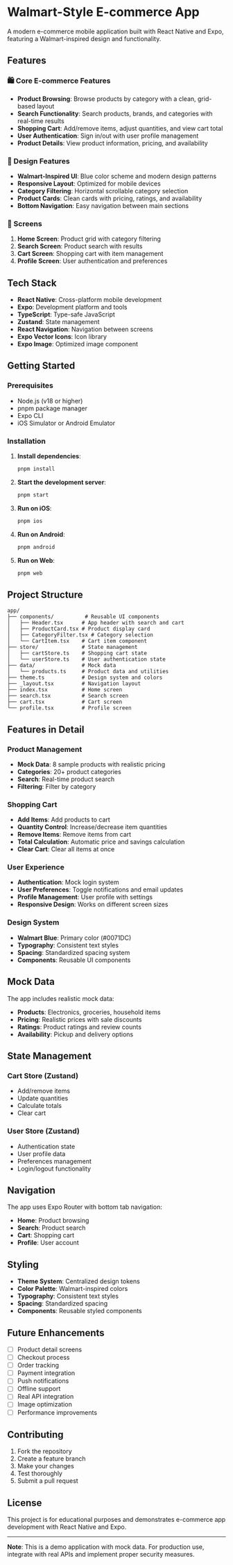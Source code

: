 # Walmart-Style E-commerce App

A modern e-commerce mobile application built with React Native and Expo, featuring a Walmart-inspired design and functionality.

## Features

### 🛍️ Core E-commerce Features
- **Product Browsing**: Browse products by category with a clean, grid-based layout
- **Search Functionality**: Search products, brands, and categories with real-time results
- **Shopping Cart**: Add/remove items, adjust quantities, and view cart total
- **User Authentication**: Sign in/out with user profile management
- **Product Details**: View product information, pricing, and availability

### 🎨 Design Features
- **Walmart-Inspired UI**: Blue color scheme and modern design patterns
- **Responsive Layout**: Optimized for mobile devices
- **Category Filtering**: Horizontal scrollable category selection
- **Product Cards**: Clean cards with pricing, ratings, and availability
- **Bottom Navigation**: Easy navigation between main sections

### 📱 Screens
1. **Home Screen**: Product grid with category filtering
2. **Search Screen**: Product search with results
3. **Cart Screen**: Shopping cart with item management
4. **Profile Screen**: User authentication and preferences

## Tech Stack

- **React Native**: Cross-platform mobile development
- **Expo**: Development platform and tools
- **TypeScript**: Type-safe JavaScript
- **Zustand**: State management
- **React Navigation**: Navigation between screens
- **Expo Vector Icons**: Icon library
- **Expo Image**: Optimized image component

## Getting Started

### Prerequisites
- Node.js (v18 or higher)
- pnpm package manager
- Expo CLI
- iOS Simulator or Android Emulator

### Installation

1. **Install dependencies**:
   ```bash
   pnpm install
   ```

2. **Start the development server**:
   ```bash
   pnpm start
   ```

3. **Run on iOS**:
   ```bash
   pnpm ios
   ```

4. **Run on Android**:
   ```bash
   pnpm android
   ```

5. **Run on Web**:
   ```bash
   pnpm web
   ```

## Project Structure

```
app/
├── components/          # Reusable UI components
│   ├── Header.tsx      # App header with search and cart
│   ├── ProductCard.tsx # Product display card
│   ├── CategoryFilter.tsx # Category selection
│   └── CartItem.tsx    # Cart item component
├── store/              # State management
│   ├── cartStore.ts    # Shopping cart state
│   └── userStore.ts    # User authentication state
├── data/               # Mock data
│   └── products.ts     # Product data and utilities
├── theme.ts            # Design system and colors
├── _layout.tsx         # Navigation layout
├── index.tsx           # Home screen
├── search.tsx          # Search screen
├── cart.tsx            # Cart screen
└── profile.tsx         # Profile screen
```

## Features in Detail

### Product Management
- **Mock Data**: 8 sample products with realistic pricing
- **Categories**: 20+ product categories
- **Search**: Real-time product search
- **Filtering**: Filter by category

### Shopping Cart
- **Add Items**: Add products to cart
- **Quantity Control**: Increase/decrease item quantities
- **Remove Items**: Remove items from cart
- **Total Calculation**: Automatic price and savings calculation
- **Clear Cart**: Clear all items at once

### User Experience
- **Authentication**: Mock login system
- **User Preferences**: Toggle notifications and email updates
- **Profile Management**: User profile with settings
- **Responsive Design**: Works on different screen sizes

### Design System
- **Walmart Blue**: Primary color (#0071DC)
- **Typography**: Consistent text styles
- **Spacing**: Standardized spacing system
- **Components**: Reusable UI components

## Mock Data

The app includes realistic mock data:
- **Products**: Electronics, groceries, household items
- **Pricing**: Realistic prices with sale discounts
- **Ratings**: Product ratings and review counts
- **Availability**: Pickup and delivery options

## State Management

### Cart Store (Zustand)
- Add/remove items
- Update quantities
- Calculate totals
- Clear cart

### User Store (Zustand)
- Authentication state
- User profile data
- Preferences management
- Login/logout functionality

## Navigation

The app uses Expo Router with bottom tab navigation:
- **Home**: Product browsing
- **Search**: Product search
- **Cart**: Shopping cart
- **Profile**: User account

## Styling

- **Theme System**: Centralized design tokens
- **Color Palette**: Walmart-inspired colors
- **Typography**: Consistent text styles
- **Spacing**: Standardized spacing
- **Components**: Reusable styled components

## Future Enhancements

- [ ] Product detail screens
- [ ] Checkout process
- [ ] Order tracking
- [ ] Payment integration
- [ ] Push notifications
- [ ] Offline support
- [ ] Real API integration
- [ ] Image optimization
- [ ] Performance improvements

## Contributing

1. Fork the repository
2. Create a feature branch
3. Make your changes
4. Test thoroughly
5. Submit a pull request

## License

This project is for educational purposes and demonstrates e-commerce app development with React Native and Expo.

---

**Note**: This is a demo application with mock data. For production use, integrate with real APIs and implement proper security measures.
